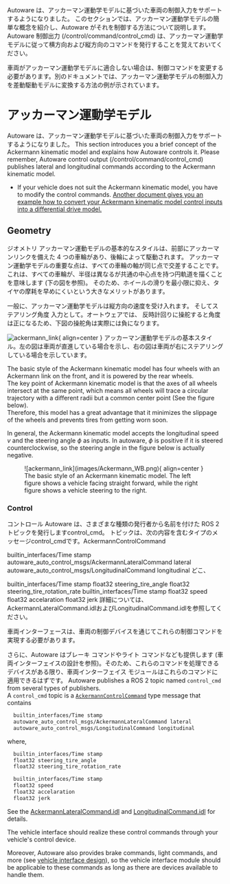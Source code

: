 Autoware は、アッカーマン運動学モデルに基づいた車両の制御入力をサポートするようになりました。
このセクションでは、アッカーマン運動学モデルの簡単な概念を紹介し、Autoware がそれを制御する方法について説明します。Autoware 制御出力 (/control/command/control_cmd) は、アッカーマン運動学モデルに従って横方向および縦方向のコマンドを発行することを覚えておいてください。

車両がアッカーマン運動学モデルに適合しない場合は、制御コマンドを変更する必要があります。別のドキュメントでは、アッカーマン運動学モデルの制御入力を差動駆動モデルに変換する方法の例が示されています。

# アッカーマン運動学モデル

Autoware は、アッカーマン運動学モデルに基づいた車両の制御入力をサポートするようになりました。 
This section introduces you a brief concept of the Ackermann kinematic model
and explains how Autoware controls it.
Please remember,
Autoware control output (/control/command/control_cmd)
publishes lateral and longitudinal commands according to the Ackermann kinematic model.

- If your vehicle does not suit the Ackermann kinematic model, you have to modify the control commands. [Another document gives you an example how to convert your Ackermann kinematic model control inputs into a differential drive model.](https://autowarefoundation.github.io/autoware-documentation/main/how-to-guides/integrating-autoware/creating-vehicle-interface-package/customizing-for-differential-drive-model/)

## Geometry
ジオメトリ
アッカーマン運動モデルの基本的なスタイルは、前部にアッカーマンリンクを備えた 4 つの車輪があり、後輪によって駆動されます。
アッカーマン運動学モデルの重要な点は、すべての車輪の軸が同じ点で交差することです。これは、すべての車輪が、半径は異なるが共通の中心点を持つ円軌道を描くことを意味します (下の図を参照)。
そのため、ホイールの滑りを最小限に抑え、タイヤの摩耗を早めにくいという大きなメリットがあります。

一般に、アッカーマン運動学モデルは縦方向の速度を受け入れます。
そしてステアリング角度
入力として。オートウェアでは、
反時計回りに操舵すると角度は正になるため、下図の操舵角は実際には負になります。

![ackermann_link](images/Ackermann_WB.png){ align=center } アッカーマン運動学モデルの基本スタイル。左の図は車両が直進している場合を示し、右の図は車両が右にステアリングしている場合を示しています。

The basic style of the Ackermann kinematic model has four wheels with an Ackermann link on the front,
and it is powered by the rear wheels.  
The key point of Ackermann kinematic model is
that the axes of all wheels intersect at the same point,
which means
all wheels will trace a circular trajectory with a different radii but a common center point
(See the figure below).  
Therefore,
this model has a great advantage that it minimizes the slippage of the wheels
and prevents tires from getting worn soon.

In general,
the Ackermann kinematic model accepts the longitudinal speed $v$ and the steering angle $\phi$ as inputs.
In autoware, $\phi$ is positive if it is steered counterclockwise,
so the steering angle in the figure below is actually negative.

<figure markdown>
  ![ackermann_link](images/Ackermann_WB.png){ align=center }
  <figcaption>
    The basic style of an Ackermann kinematic model. The left figure shows a vehicle facing straight forward, while the right figure shows a vehicle steering to the right.
  </figcaption>
</figure>

### Control
コントロール
Autoware は、さまざまな種類の発行者から名前を付けた ROS 2 トピックを発行しますcontrol_cmd。
トピックは、次の内容を含むタイプのメッセージcontrol_cmdです。AckermannControlCommand

  builtin_interfaces/Time stamp
  autoware_auto_control_msgs/AckermannLateralCommand lateral
  autoware_auto_control_msgs/LongitudinalCommand longitudinal
どこ、

  builtin_interfaces/Time stamp
  float32 steering_tire_angle
  float32 steering_tire_rotation_rate
  builtin_interfaces/Time stamp
  float32 speed
  float32 accelaration
  float32 jerk
詳細については、 AckermannLateralCommand.idlおよびLongitudinalCommand.idlを参照してください。

車両インターフェースは、車両の制御デバイスを通じてこれらの制御コマンドを実現する必要があります。

さらに、Autoware はブレーキ コマンドやライト コマンドなども提供します (車両インターフェイスの設計を参照)。そのため、これらのコマンドを処理できるデバイスがある限り、車両インターフェイス モジュールはこれらのコマンドに適用できるはずです。
Autoware publishes a ROS 2 topic named `control_cmd` from several types of publishers.  
A `control_cmd` topic is a [`AckermannControlCommand`](https://gitlab.com/autowarefoundation/autoware.auto/autoware_auto_msgs/-/blob/master/autoware_auto_control_msgs/msg/AckermannControlCommand.idl) type message that contains

```bash title="AckermannControlCommand"
  builtin_interfaces/Time stamp
  autoware_auto_control_msgs/AckermannLateralCommand lateral
  autoware_auto_control_msgs/LongitudinalCommand longitudinal
```

where,

```bash title="AckermannLateralCommand"
  builtin_interfaces/Time stamp
  float32 steering_tire_angle
  float32 steering_tire_rotation_rate
```

```bash title="LongitudinalCommand"
  builtin_interfaces/Time stamp
  float32 speed
  float32 accelaration
  float32 jerk
```

See the [AckermannLateralCommand.idl](https://gitlab.com/autowarefoundation/autoware.auto/autoware_auto_msgs/-/blob/master/autoware_auto_control_msgs/msg/AckermannLateralCommand.idl) and [LongitudinalCommand.idl](https://gitlab.com/autowarefoundation/autoware.auto/autoware_auto_msgs/-/blob/master/autoware_auto_control_msgs/msg/LongitudinalCommand.idl) for details.

The vehicle interface should realize these control commands through your vehicle's control device.

Moreover, Autoware also provides brake commands, light commands, and more (see [vehicle interface design](https://autowarefoundation.github.io/autoware-documentation/main/design/autoware-interfaces/components/vehicle-interface/)), so the vehicle interface module should be applicable to these commands as long as there are devices available to handle them.
